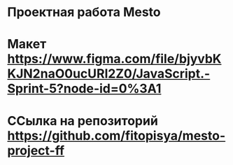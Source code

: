 # Проектная работа Mesto
# Макет https://www.figma.com/file/bjyvbKKJN2naO0ucURl2Z0/JavaScript.-Sprint-5?node-id=0%3A1
# ССылка на репозиторий https://github.com/fitopisya/mesto-project-ff
